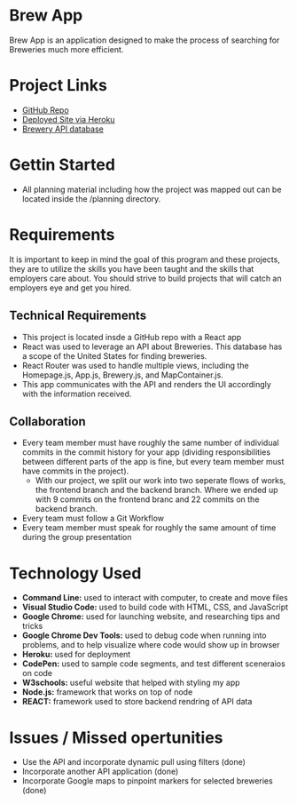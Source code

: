 # Brew App

Brew App is an application designed to make the process of searching for Breweries much more efficient.

# Project Links

- [GitHub Repo](https://github.com/zb45659/Brew-App)
- [Deployed Site via Heroku](https://brew-app-az.herokuapp.com/)
- [Brewery API database](https://www.openbrewerydb.org/)

# Gettin Started 

- All planning material including how the project was mapped out can be located inside the /planning directory.

# Requirements
It is important to keep in mind the goal of this program and these projects, they are to utilize the skills you have been taught and the skills that employers care about. You should strive to build projects that will catch an employers eye and get you hired.

## Technical Requirements

- This project is located insde a GitHub repo with a React app
- React was used to leverage an API about Breweries. This database has a scope of the United States for finding breweries.
- React Router was used to handle multiple views, including the Homepage.js, App.js, Brewery.js, and MapContainer.js.
- This app communicates with the API and renders the UI accordingly with the information received.

## Collaboration

- Every team member must have roughly the same number of individual commits in the commit history for your app (dividing responsibilities between different parts of the app is fine, but every team member must have commits in the project).
  - With our project, we split our work into two seperate flows of works, the frontend branch and the backend branch. Where we ended up with 9 commits on the frontend branc and 22 commits on the backend branch. 
- Every team must follow a Git Workflow
- Every team member must speak for roughly the same amount of time during the group presentation

# Technology Used

- **Command Line:** used to interact with computer, to create and move files 
- **Visual Studio Code:** used to build code with HTML, CSS, and JavaScript
- **Google Chrome:** used for launching website, and researching tips and tricks 
- **Google Chrome Dev Tools:** used to debug code when running into problems, and to help visualize where code would show up in browser
- **Heroku:** used for deployment
- **CodePen:** used to sample code segments, and test different sceneraios on code
- **W3schools:** useful website that helped with styling my app
- **Node.js:** framework that works on top of node
- **REACT:** framework used to store backend rendring of API data

# Issues / Missed opertunities

- Use the API and incorporate dynamic pull using filters (done)
- Incorporate another API application (done)
- Incorporate Google maps to pinpoint markers for selected breweries (done)

